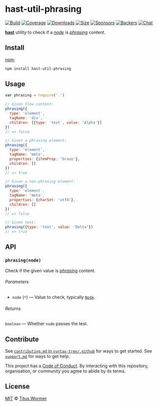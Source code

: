 # hast-util-phrasing

[![Build][build-badge]][build]
[![Coverage][coverage-badge]][coverage]
[![Downloads][downloads-badge]][downloads]
[![Size][size-badge]][size]
[![Sponsors][sponsors-badge]][collective]
[![Backers][backers-badge]][collective]
[![Chat][chat-badge]][chat]

[**hast**][hast] utility to check if a [*node*][node] is [*phrasing*][spec]
content.

## Install

[npm][]:

```sh
npm install hast-util-phrasing
```

## Usage

```js
var phrasing = require('.')

// Given flow content:
phrasing({
  type: 'element',
  tagName: 'div',
  children: [{type: 'text', value: 'Alpha'}]
})
// => false

// Given a phrasing element:
phrasing({
  type: 'element',
  tagName: 'meta',
  properties: {itemProp: 'bravo'},
  children: []
})
// => true

// Given a non-phrasing element:
phrasing({
  type: 'element',
  tagName: 'meta',
  properties: {charSet: 'utf8'},
  children: []
})
// => false

// Given text:
phrasing({type: 'text', value: 'Delta'})
// => true
```

## API

### `phrasing(node)`

Check if the given value is [*phrasing*][spec] content.

###### Parameters

*   `node` (`*`) — Value to check, typically [`Node`][node].

###### Returns

`boolean` — Whether `node` passes the test.

## Contribute

See [`contributing.md` in `syntax-tree/.github`][contributing] for ways to get
started.
See [`support.md`][support] for ways to get help.

This project has a [Code of Conduct][coc].
By interacting with this repository, organisation, or community you agree to
abide by its terms.

## License

[MIT][license] © [Titus Wormer][author]

<!-- Definitions -->

[build-badge]: https://img.shields.io/travis/syntax-tree/hast-util-phrasing.svg

[build]: https://travis-ci.org/syntax-tree/hast-util-phrasing

[coverage-badge]: https://img.shields.io/codecov/c/github/syntax-tree/hast-util-phrasing.svg

[coverage]: https://codecov.io/github/syntax-tree/hast-util-phrasing

[downloads-badge]: https://img.shields.io/npm/dm/hast-util-phrasing.svg

[downloads]: https://www.npmjs.com/package/hast-util-phrasing

[size-badge]: https://img.shields.io/bundlephobia/minzip/hast-util-phrasing.svg

[size]: https://bundlephobia.com/result?p=hast-util-phrasing

[sponsors-badge]: https://opencollective.com/unified/sponsors/badge.svg

[backers-badge]: https://opencollective.com/unified/backers/badge.svg

[collective]: https://opencollective.com/unified

[chat-badge]: https://img.shields.io/badge/join%20the%20community-on%20spectrum-7b16ff.svg

[chat]: https://spectrum.chat/unified/syntax-tree

[npm]: https://docs.npmjs.com/cli/install

[license]: license

[author]: https://wooorm.com

[contributing]: https://github.com/syntax-tree/.github/blob/master/contributing.md

[support]: https://github.com/syntax-tree/.github/blob/master/support.md

[coc]: https://github.com/syntax-tree/.github/blob/master/code-of-conduct.md

[spec]: https://html.spec.whatwg.org/#phrasing-content-2

[hast]: https://github.com/syntax-tree/hast

[node]: https://github.com/syntax-tree/hast#nodes
